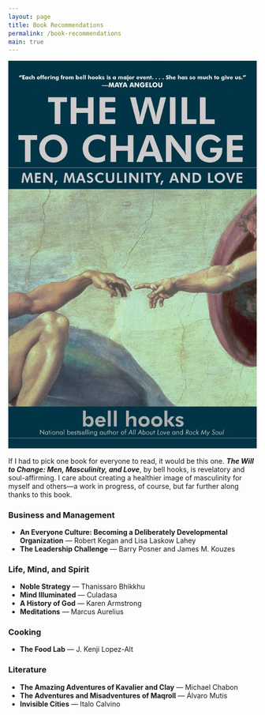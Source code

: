 ```yaml
---
layout: page
title: Book Recommendations
permalink: /book-recommendations
main: true
---
```


<img class="portrait" src="/images/Will-to-Change-Cover.jpg" alt="Gavin McGimpsey's top book recommendation: The Will to Change, by bell hooks">

If I had to pick one book for everyone to read, it would be this one. ***The Will to Change: Men, Masculinity, and Love***, by bell hooks, is revelatory and soul-affirming. I care about creating a healthier image of masculinity for myself and others—a work in progress, of course, but far further along thanks to this book.

### Business and Management
+ **An Everyone Culture: Becoming a Deliberately Developmental Organization** &mdash; Robert Kegan and Lisa Laskow Lahey
+ **The Leadership Challenge** &mdash; Barry Posner and James M. Kouzes

### Life, Mind, and Spirit
+ **Noble Strategy** &mdash; Thanissaro Bhikkhu
+ **Mind Illuminated** &mdash; Culadasa
+ **A History of God** &mdash; Karen Armstrong
+ **Meditations** &mdash; Marcus Aurelius

### Cooking
+ **The Food Lab** &mdash; J. Kenji Lopez-Alt

### Literature
+ **The Amazing Adventures of Kavalier and Clay** &mdash; Michael Chabon
+ **The Adventures and Misadventures of Maqroll** &mdash; Álvaro Mutis
+ **Invisible Cities** &mdash; Italo Calvino
